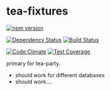 tea-fixtures
=====

[![npm version](https://badge.fury.io/js/tea-fixtures.svg)](http://badge.fury.io/js/tea-fixtures)

[![Dependency Status](https://gemnasium.com/Ninevillage/tea-fixtures.svg)](https://gemnasium.com/Ninevillage/tea-fixtures)
[![Build Status](https://travis-ci.org/Ninevillage/tea-fixtures.svg?branch=master)](https://travis-ci.org/Ninevillage/tea-fixtures)

[![Code Climate](https://codeclimate.com/github/Ninevillage/tea-fixtures/badges/gpa.svg)](https://codeclimate.com/github/Ninevillage/tea-fixtures)
[![Test Coverage](https://codeclimate.com/github/Ninevillage/tea-fixtures/badges/coverage.svg)](https://codeclimate.com/github/Ninevillage/tea-fixtures)

primary for tea-party.

* should work for different databases
* should work....